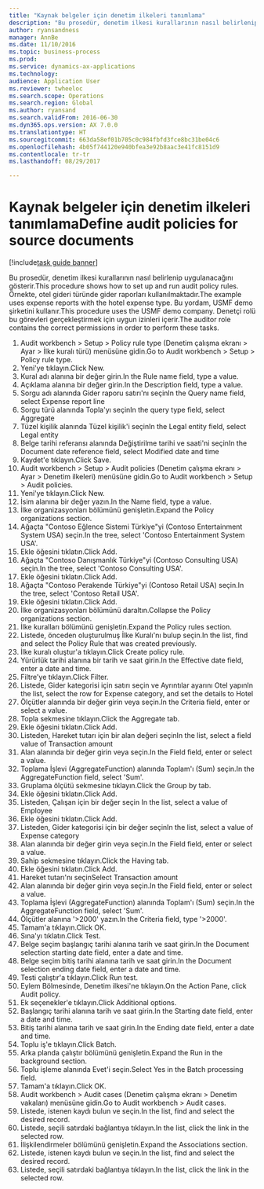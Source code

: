 ```yaml
--- 
title: "Kaynak belgeler için denetim ilkeleri tanımlama"
description: "Bu prosedür, denetim ilkesi kurallarının nasıl belirlenip uygulanacağını gösterir."
author: ryansandness
manager: AnnBe
ms.date: 11/10/2016
ms.topic: business-process
ms.prod: 
ms.service: dynamics-ax-applications
ms.technology: 
audience: Application User
ms.reviewer: twheeloc
ms.search.scope: Operations
ms.search.region: Global
ms.author: ryansand
ms.search.validFrom: 2016-06-30
ms.dyn365.ops.version: AX 7.0.0
ms.translationtype: HT
ms.sourcegitcommit: 663da58ef01b705c0c984fbfd3fce8bc31be04c6
ms.openlocfilehash: 4b05f744120e940bfea3e92b8aac3e41fc8151d9
ms.contentlocale: tr-tr
ms.lasthandoff: 08/29/2017

---
```

# <a name="define-audit-policies-for-source-documents"></a><span data-ttu-id="a612c-103">Kaynak belgeler için denetim ilkeleri tanımlama</span><span class="sxs-lookup"><span data-stu-id="a612c-103">Define audit policies for source documents</span></span>

[!include[task guide banner](../../includes/task-guide-banner.md)]

<span data-ttu-id="a612c-104">Bu prosedür, denetim ilkesi kurallarının nasıl belirlenip uygulanacağını gösterir.</span><span class="sxs-lookup"><span data-stu-id="a612c-104">This procedure shows how to set up and run audit policy rules.</span></span> <span data-ttu-id="a612c-105">Örnekte, otel gideri türünde gider raporları kullanılmaktadır.</span><span class="sxs-lookup"><span data-stu-id="a612c-105">The example uses expense reports with the hotel expense type.</span></span> <span data-ttu-id="a612c-106">Bu yordam, USMF demo şirketini kullanır.</span><span class="sxs-lookup"><span data-stu-id="a612c-106">This procedure uses the USMF demo company.</span></span> <span data-ttu-id="a612c-107">Denetçi rolü bu görevleri gerçekleştirmek için uygun izinleri içerir.</span><span class="sxs-lookup"><span data-stu-id="a612c-107">The auditor role contains the correct permissions in order to perform these tasks.</span></span>

1. <span data-ttu-id="a612c-108">Audit workbench > Setup > Policy rule type (Denetim çalışma ekranı > Ayar > İlke kuralı türü) menüsüne gidin.</span><span class="sxs-lookup"><span data-stu-id="a612c-108">Go to Audit workbench > Setup > Policy rule type.</span></span>
2. <span data-ttu-id="a612c-109">Yeni'ye tıklayın.</span><span class="sxs-lookup"><span data-stu-id="a612c-109">Click New.</span></span>
3. <span data-ttu-id="a612c-110">Kural adı alanına bir değer girin.</span><span class="sxs-lookup"><span data-stu-id="a612c-110">In the Rule name field, type a value.</span></span>
4. <span data-ttu-id="a612c-111">Açıklama alanına bir değer girin.</span><span class="sxs-lookup"><span data-stu-id="a612c-111">In the Description field, type a value.</span></span>
5. <span data-ttu-id="a612c-112">Sorgu adı alanında Gider raporu satırı'nı seçin</span><span class="sxs-lookup"><span data-stu-id="a612c-112">In the Query name field, select Expense report line</span></span>
6. <span data-ttu-id="a612c-113">Sorgu türü alanında Topla'yı seçin</span><span class="sxs-lookup"><span data-stu-id="a612c-113">In the query type field, select Aggregate</span></span>
7. <span data-ttu-id="a612c-114">Tüzel kişilik alanında Tüzel kişilik'i seçin</span><span class="sxs-lookup"><span data-stu-id="a612c-114">In the Legal entity field, select Legal entity</span></span>
8. <span data-ttu-id="a612c-115">Belge tarihi referansı alanında Değiştirilme tarihi ve saati'ni seçin</span><span class="sxs-lookup"><span data-stu-id="a612c-115">In the Document date reference field, select Modified date and time</span></span>
9. <span data-ttu-id="a612c-116">Kaydet'e tıklayın.</span><span class="sxs-lookup"><span data-stu-id="a612c-116">Click Save.</span></span>
10. <span data-ttu-id="a612c-117">Audit workbench > Setup > Audit policies (Denetim çalışma ekranı > Ayar > Denetim ilkeleri) menüsüne gidin.</span><span class="sxs-lookup"><span data-stu-id="a612c-117">Go to Audit workbench > Setup > Audit policies.</span></span>
11. <span data-ttu-id="a612c-118">Yeni'ye tıklayın.</span><span class="sxs-lookup"><span data-stu-id="a612c-118">Click New.</span></span>
12. <span data-ttu-id="a612c-119">İsim alanına bir değer yazın.</span><span class="sxs-lookup"><span data-stu-id="a612c-119">In the Name field, type a value.</span></span>
13. <span data-ttu-id="a612c-120">İlke organizasyonları bölümünü genişletin.</span><span class="sxs-lookup"><span data-stu-id="a612c-120">Expand the Policy organizations section.</span></span>
14. <span data-ttu-id="a612c-121">Ağaçta "Contoso Eğlence Sistemi Türkiye"yi (Contoso Entertainment System USA) seçin.</span><span class="sxs-lookup"><span data-stu-id="a612c-121">In the tree, select 'Contoso Entertainment System USA'.</span></span>
15. <span data-ttu-id="a612c-122">Ekle öğesini tıklatın.</span><span class="sxs-lookup"><span data-stu-id="a612c-122">Click Add.</span></span>
16. <span data-ttu-id="a612c-123">Ağaçta "Contoso Danışmanlık Türkiye"yi (Contoso Consulting USA) seçin.</span><span class="sxs-lookup"><span data-stu-id="a612c-123">In the tree, select 'Contoso Consulting USA'.</span></span>
17. <span data-ttu-id="a612c-124">Ekle öğesini tıklatın.</span><span class="sxs-lookup"><span data-stu-id="a612c-124">Click Add.</span></span>
18. <span data-ttu-id="a612c-125">Ağaçta "Contoso Perakende Türkiye"yi (Contoso Retail USA) seçin.</span><span class="sxs-lookup"><span data-stu-id="a612c-125">In the tree, select 'Contoso Retail USA'.</span></span>
19. <span data-ttu-id="a612c-126">Ekle öğesini tıklatın.</span><span class="sxs-lookup"><span data-stu-id="a612c-126">Click Add.</span></span>
20. <span data-ttu-id="a612c-127">İlke organizasyonları bölümünü daraltın.</span><span class="sxs-lookup"><span data-stu-id="a612c-127">Collapse the Policy organizations section.</span></span>
21. <span data-ttu-id="a612c-128">İlke kuralları bölümünü genişletin.</span><span class="sxs-lookup"><span data-stu-id="a612c-128">Expand the Policy rules section.</span></span>
22. <span data-ttu-id="a612c-129">Listede, önceden oluşturulmuş İlke Kuralı'nı bulup seçin.</span><span class="sxs-lookup"><span data-stu-id="a612c-129">In the list, find and select the Policy Rule that was created previously.</span></span>
23. <span data-ttu-id="a612c-130">İlke kuralı oluştur'a tıklayın.</span><span class="sxs-lookup"><span data-stu-id="a612c-130">Click Create policy rule.</span></span>
24. <span data-ttu-id="a612c-131">Yürürlük tarihi alanına bir tarih ve saat girin.</span><span class="sxs-lookup"><span data-stu-id="a612c-131">In the Effective date field, enter a date and time.</span></span>
25. <span data-ttu-id="a612c-132">Filtre'ye tıklayın.</span><span class="sxs-lookup"><span data-stu-id="a612c-132">Click Filter.</span></span>
26. <span data-ttu-id="a612c-133">Listede, Gider kategorisi için satırı seçin ve Ayrıntılar ayarını Otel yapın</span><span class="sxs-lookup"><span data-stu-id="a612c-133">In the list, select the row for Expense category, and set the details to Hotel</span></span>
27. <span data-ttu-id="a612c-134">Ölçütler alanında bir değer girin veya seçin.</span><span class="sxs-lookup"><span data-stu-id="a612c-134">In the Criteria field, enter or select a value.</span></span>
28. <span data-ttu-id="a612c-135">Topla sekmesine tıklayın.</span><span class="sxs-lookup"><span data-stu-id="a612c-135">Click the Aggregate tab.</span></span>
29. <span data-ttu-id="a612c-136">Ekle öğesini tıklatın.</span><span class="sxs-lookup"><span data-stu-id="a612c-136">Click Add.</span></span>
30. <span data-ttu-id="a612c-137">Listeden, Hareket tutarı için bir alan değeri seçin</span><span class="sxs-lookup"><span data-stu-id="a612c-137">In the list, select a field value of Transaction amount</span></span>
31. <span data-ttu-id="a612c-138">Alan alanında bir değer girin veya seçin.</span><span class="sxs-lookup"><span data-stu-id="a612c-138">In the Field field, enter or select a value.</span></span>
32. <span data-ttu-id="a612c-139">Toplama İşlevi (AggregateFunction) alanında Toplam'ı (Sum) seçin.</span><span class="sxs-lookup"><span data-stu-id="a612c-139">In the AggregateFunction field, select 'Sum'.</span></span>
33. <span data-ttu-id="a612c-140">Gruplama ölçütü sekmesine tıklayın.</span><span class="sxs-lookup"><span data-stu-id="a612c-140">Click the Group by tab.</span></span>
34. <span data-ttu-id="a612c-141">Ekle öğesini tıklatın.</span><span class="sxs-lookup"><span data-stu-id="a612c-141">Click Add.</span></span>
35. <span data-ttu-id="a612c-142">Listeden, Çalışan için bir değer seçin </span><span class="sxs-lookup"><span data-stu-id="a612c-142">In the list, select a value of Employee</span></span> 
36. <span data-ttu-id="a612c-143">Ekle öğesini tıklatın.</span><span class="sxs-lookup"><span data-stu-id="a612c-143">Click Add.</span></span>
37. <span data-ttu-id="a612c-144">Listeden, Gider kategorisi için bir değer seçin</span><span class="sxs-lookup"><span data-stu-id="a612c-144">In the list, select a value of Expense category</span></span>
38. <span data-ttu-id="a612c-145">Alan alanında bir değer girin veya seçin.</span><span class="sxs-lookup"><span data-stu-id="a612c-145">In the Field field, enter or select a value.</span></span>
39. <span data-ttu-id="a612c-146">Sahip sekmesine tıklayın.</span><span class="sxs-lookup"><span data-stu-id="a612c-146">Click the Having tab.</span></span>
40. <span data-ttu-id="a612c-147">Ekle öğesini tıklatın.</span><span class="sxs-lookup"><span data-stu-id="a612c-147">Click Add.</span></span>
41. <span data-ttu-id="a612c-148">Hareket tutarı'nı seçin</span><span class="sxs-lookup"><span data-stu-id="a612c-148">Select Transaction amount</span></span>
42. <span data-ttu-id="a612c-149">Alan alanında bir değer girin veya seçin.</span><span class="sxs-lookup"><span data-stu-id="a612c-149">In the Field field, enter or select a value.</span></span>
43. <span data-ttu-id="a612c-150">Toplama İşlevi (AggregateFunction) alanında Toplam'ı (Sum) seçin.</span><span class="sxs-lookup"><span data-stu-id="a612c-150">In the AggregateFunction field, select 'Sum'.</span></span>
44. <span data-ttu-id="a612c-151">Ölçütler alanına '>2000' yazın.</span><span class="sxs-lookup"><span data-stu-id="a612c-151">In the Criteria field, type '>2000'.</span></span>
45. <span data-ttu-id="a612c-152">Tamam'a tıklayın.</span><span class="sxs-lookup"><span data-stu-id="a612c-152">Click OK.</span></span>
46. <span data-ttu-id="a612c-153">Sına'yı tıklatın.</span><span class="sxs-lookup"><span data-stu-id="a612c-153">Click Test.</span></span>
47. <span data-ttu-id="a612c-154">Belge seçim başlangıç tarihi alanına tarih ve saat girin.</span><span class="sxs-lookup"><span data-stu-id="a612c-154">In the Document selection starting date field, enter a date and time.</span></span>
48. <span data-ttu-id="a612c-155">Belge seçim bitiş tarihi alanına tarih ve saat girin.</span><span class="sxs-lookup"><span data-stu-id="a612c-155">In the Document selection ending date field, enter a date and time.</span></span>
49. <span data-ttu-id="a612c-156">Testi çalıştır'a tıklayın.</span><span class="sxs-lookup"><span data-stu-id="a612c-156">Click Run test.</span></span>
50. <span data-ttu-id="a612c-157">Eylem Bölmesinde, Denetim ilkesi'ne tıklayın.</span><span class="sxs-lookup"><span data-stu-id="a612c-157">On the Action Pane, click Audit policy.</span></span>
51. <span data-ttu-id="a612c-158">Ek seçenekler'e tıklayın.</span><span class="sxs-lookup"><span data-stu-id="a612c-158">Click Additional options.</span></span>
52. <span data-ttu-id="a612c-159">Başlangıç tarihi alanına tarih ve saat girin.</span><span class="sxs-lookup"><span data-stu-id="a612c-159">In the Starting date field, enter a date and time.</span></span>
53. <span data-ttu-id="a612c-160">Bitiş tarihi alanına tarih ve saat girin.</span><span class="sxs-lookup"><span data-stu-id="a612c-160">In the Ending date field, enter a date and time.</span></span>
54. <span data-ttu-id="a612c-161">Toplu iş'e tıklayın.</span><span class="sxs-lookup"><span data-stu-id="a612c-161">Click Batch.</span></span>
55. <span data-ttu-id="a612c-162">Arka planda çalıştır bölümünü genişletin.</span><span class="sxs-lookup"><span data-stu-id="a612c-162">Expand the Run in the background section.</span></span>
56. <span data-ttu-id="a612c-163">Toplu işleme alanında Evet'i seçin.</span><span class="sxs-lookup"><span data-stu-id="a612c-163">Select Yes in the Batch processing field.</span></span>
57. <span data-ttu-id="a612c-164">Tamam'a tıklayın.</span><span class="sxs-lookup"><span data-stu-id="a612c-164">Click OK.</span></span>
58. <span data-ttu-id="a612c-165">Audit workbench > Audit cases (Denetim çalışma ekranı > Denetim vakaları) menüsüne gidin.</span><span class="sxs-lookup"><span data-stu-id="a612c-165">Go to Audit workbench > Audit cases.</span></span>
59. <span data-ttu-id="a612c-166">Listede, istenen kaydı bulun ve seçin.</span><span class="sxs-lookup"><span data-stu-id="a612c-166">In the list, find and select the desired record.</span></span>
60. <span data-ttu-id="a612c-167">Listede, seçili satırdaki bağlantıya tıklayın.</span><span class="sxs-lookup"><span data-stu-id="a612c-167">In the list, click the link in the selected row.</span></span>
61. <span data-ttu-id="a612c-168">İlişkilendirmeler bölümünü genişletin.</span><span class="sxs-lookup"><span data-stu-id="a612c-168">Expand the Associations section.</span></span>
62. <span data-ttu-id="a612c-169">Listede, istenen kaydı bulun ve seçin.</span><span class="sxs-lookup"><span data-stu-id="a612c-169">In the list, find and select the desired record.</span></span>
63. <span data-ttu-id="a612c-170">Listede, seçili satırdaki bağlantıya tıklayın.</span><span class="sxs-lookup"><span data-stu-id="a612c-170">In the list, click the link in the selected row.</span></span>


